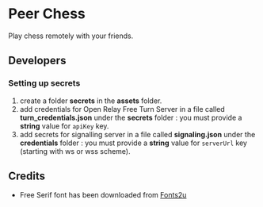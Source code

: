 # Peer Chess

Play chess remotely with your friends.

## Developers

### Setting up secrets

1. create a folder **secrets** in the **assets** folder.
2. add credentials for Open Relay Free Turn Server in a file called **turn_credentials.json** under the **secrets** folder : you must provide a **string** value for `apiKey` key.
3. add secrets for signalling server in a file called **signaling.json** under the **credentials** folder : you must provide a **string** value for `serverUrl` key (starting with ws or wss scheme).

## Credits

* Free Serif font has been downloaded from [Fonts2u](https://fr.fonts2u.com/)